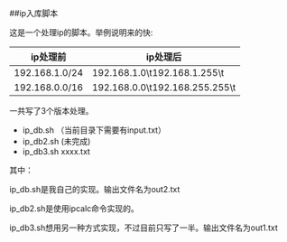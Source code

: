 ##ip入库脚本

这是一个处理ip的脚本。举例说明来的快:

ip处理前 | ip处理后
--------|---------
192.168.1.0/24|192.168.1.0\t192.168.1.255\t
192.168.0.0/16|192.168.0.0\t192.168.255.255\t

一共写了3个版本处理。

- ip_db.sh （当前目录下需要有input.txt）
- ip_db2.sh (未完成)
- ip_db3.sh xxxx.txt

其中：

ip_db.sh是我自己的实现。输出文件名为out2.txt

ip_db2.sh是使用ipcalc命令实现的。

ip_db3.sh想用另一种方式实现，不过目前只写了一半。输出文件名为out1.txt



